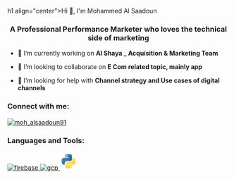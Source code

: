 h1 align="center">Hi 👋, I'm Mohammed Al Saadoun</h1>
<h3 align="center">A Professional Performance Marketer who loves the technical side of marketing</h3>

- 🔭 I’m currently working on **Al Shaya _ Acquisition & Marketing Team**

- 👯 I’m looking to collaborate on **E Com related topic, mainly app**

- 🤝 I’m looking for help with **Channel strategy and Use cases of digital channels**

<h3 align="left">Connect with me:</h3>
<p align="left">
<a href="https://twitter.com/moh_alsaadoun91" target="blank"><img align="center" src="https://raw.githubusercontent.com/rahuldkjain/github-profile-readme-generator/master/src/images/icons/Social/twitter.svg" alt="moh_alsaadoun91" height="30" width="40" /></a>
</p>

<h3 align="left">Languages and Tools:</h3>
<p align="left"> <a href="https://firebase.google.com/" target="_blank" rel="noreferrer"> <img src="https://www.vectorlogo.zone/logos/firebase/firebase-icon.svg" alt="firebase" width="40" height="40"/> </a> <a href="https://cloud.google.com" target="_blank" rel="noreferrer"> <img src="https://www.vectorlogo.zone/logos/google_cloud/google_cloud-icon.svg" alt="gcp" width="40" height="40"/> </a> <a href="https://www.python.org" target="_blank" rel="noreferrer"> <img src="https://raw.githubusercontent.com/devicons/devicon/master/icons/python/python-original.svg" alt="python" width="40" height="40"/> </a> </p>
